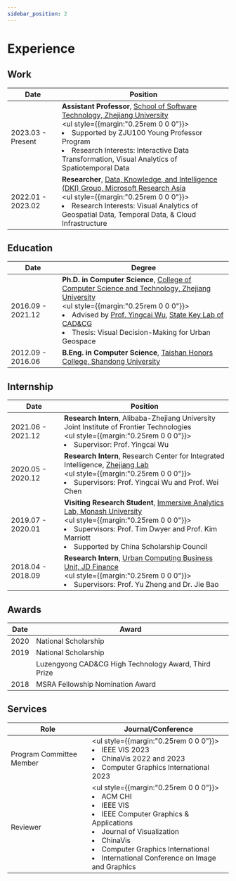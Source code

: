 ```yaml
---
sidebar_position: 2
---
```


# Experience

## Work

| Date              | Position                                                                                                                                                                                                                                                                                                                              |
| ----------------- | ------------------------------------------------------------------------------------------------------------------------------------------------------------------------------------------------------------------------------------------------------------------------------------------------------------------------------------- |
| 2023.03 - Present | **Assistant Professor**, [School of Software Technology, Zhejiang University](http://www.cst.zju.edu.cn/cstenglish/main.htm)<br /><ul style={{margin:"0.25rem 0 0 0"}}><li>Supported by ZJU100 Young Professor Program</li><li>Research Interests: Interactive Data Transformation, Visual Analytics of Spatiotemporal Data</li></ul> |
| 2022.01 - 2023.02 | **Researcher**, [Data, Knowledge, and Intelligence (DKI) Group, Microsoft Research Asia](https://www.microsoft.com/en-us/research/group/data-knowledge-intelligence/)<br /><ul style={{margin:"0.25rem 0 0 0"}}><li>Research Interests: Visual Analytics of Geospatial Data, Temporal Data, & Cloud Infrastructure</li></ul>          |

## Education

| Date              | Degree                                                                                                                                                                                                                                                                                                                                                                  |
| ----------------- | ----------------------------------------------------------------------------------------------------------------------------------------------------------------------------------------------------------------------------------------------------------------------------------------------------------------------------------------------------------------------- |
| 2016.09 - 2021.12 | **Ph.D. in Computer Science**, [College of Computer Science and Technology, Zhejiang University](http://www.en.cs.zju.edu.cn/)<br /><ul style={{margin:"0.25rem 0 0 0"}}><li>Advised by [Prof. Yingcai Wu](http://www.ycwu.org/), [State Key Lab of CAD&CG](http://www.cad.zju.edu.cn/english.html)</li><li>Thesis: Visual Decision-Making for Urban Geospace</li></ul> |
| 2012.09 - 2016.06 | **B.Eng. in Computer Science**, [Taishan Honors College, Shandong University](https://www.tsxt.sdu.edu.cn/)                                                                                                                                                                                                                                                             |

## Internship

| Date              | Position                                                                                                                                                                                                                                                             |
| ----------------- | -------------------------------------------------------------------------------------------------------------------------------------------------------------------------------------------------------------------------------------------------------------------- |
| 2021.06 - 2021.12 | **Research Intern**, Alibaba-Zhejiang University Joint Institute of Frontier Technologies<br /><ul style={{margin:"0.25rem 0 0 0"}}><li>Supervisor: Prof. Yingcai Wu</li></ul>                                                                                       |
| 2020.05 - 2020.12 | **Research Intern**, Research Center for Integrated Intelligence, [Zhejiang Lab](https://en.zhejianglab.com/)<br /><ul style={{margin:"0.25rem 0 0 0"}}><li>Supervisors: Prof. Yingcai Wu and Prof. Wei Chen</li></ul>                                               |
| 2019.07 - 2020.01 | **Visiting Research Student**, [Immersive Analytics Lab, Monash University](https://ialab.it.monash.edu/)<br /><ul style={{margin:"0.25rem 0 0 0"}}><li>Supervisors: Prof. Tim Dwyer and Prof. Kim Marriott</li><li>Supported by China Scholarship Council</li></ul> |
| 2018.04 - 2018.09 | **Research Intern**, [Urban Computing Business Unit, JD Finance](https://icity.jd.com/english)<br /><ul style={{margin:"0.25rem 0 0 0"}}><li>Supervisors: Prof. Yu Zheng and Dr. Jie Bao</li></ul>                                                                   |

## Awards

| Date | Award                                                |
| ---- | ---------------------------------------------------- |
| 2020 | National Scholarship                                 |
| 2019 | National Scholarship                                 |
|      | Luzengyong CAD&CG High Technology Award, Third Prize |
| 2018 | MSRA Fellowship Nomination Award                     |

## Services

| Role                     | Journal/Conference                                                                                                                                                                                                                                                         |
| ------------------------ | -------------------------------------------------------------------------------------------------------------------------------------------------------------------------------------------------------------------------------------------------------------------------- |
| Program Committee Member | <ul style={{margin:"0.25rem 0 0 0"}}><li>IEEE VIS 2023</li><li>ChinaVis 2022 and 2023</li><li>Computer Graphics International 2023</li></ul>                                                                                                                               |
| Reviewer                 | <ul style={{margin:"0.25rem 0 0 0"}}><li>ACM CHI</li><li>IEEE VIS</li><li>IEEE Computer Graphics & Applications</li><li>Journal of Visualization</li><li>ChinaVis</li><li>Computer Graphics International</li><li>International Conference on Image and Graphics</li></ul> |
